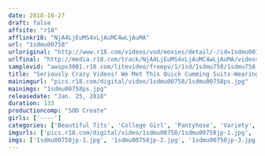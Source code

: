 ```yaml
---
date: 2018-10-27
draft: false
affsite: "r18"
afflinkr18: "NjA4LjEuMS4xLjAuMC4wLjAuMA"
url: "1sdmu00758"
urloriginal: "http://www.r18.com/videos/vod/movies/detail/-/id=1sdmu00758"
urlfinal: "http://media.r18.com/track/NjA4LjEuMS4xLjAuMC4wLjAuMA/videos/vod/movies/detail/-/id=1sdmu00758"
samplevid: "awspv3001.r18.com/litevideo/freepv/1/1sd/1sdmu758/1sdmu758_dmb_w.mp4"
title: "Seriously Crazy Videos! We Met This Quick Cumming Suits-Wearing Cute Amateur College Girl At A Social Meetup Club And She Was Well Trained In Body And Soul By Her Daddy And She Volunteered To Perform In This AV Rio 22 Years Old A Cum Bucket Girl You Can Fuck As Much As You Want With This Bitch In The Hotel Room And Get Your Rocks Off Watching Her In This Video!"
mainimgurl: "pics.r18.com/digital/video/1sdmu00758/1sdmu00758ps.jpg"
mainimgs: "1sdmu00758ps.jpg"
releasedate: "Jan. 25, 2018"
duration: 133
productioncomp: "SOD Create"
girls: ['----']
categories: ['Beautiful Tits', 'College Girl', 'Pantyhose', 'Variety', 'Nymphomaniac', 'Threesome / Foursome', 'Hi-Def']
imgurls: ['pics.r18.com/digital/video/1sdmu00758/1sdmu00758jp-1.jpg', 'pics.r18.com/digital/video/1sdmu00758/1sdmu00758jp-2.jpg', 'pics.r18.com/digital/video/1sdmu00758/1sdmu00758jp-3.jpg', 'pics.r18.com/digital/video/1sdmu00758/1sdmu00758jp-4.jpg', 'pics.r18.com/digital/video/1sdmu00758/1sdmu00758jp-5.jpg', 'pics.r18.com/digital/video/1sdmu00758/1sdmu00758jp-6.jpg', 'pics.r18.com/digital/video/1sdmu00758/1sdmu00758jp-7.jpg', 'pics.r18.com/digital/video/1sdmu00758/1sdmu00758jp-8.jpg', 'pics.r18.com/digital/video/1sdmu00758/1sdmu00758jp-9.jpg', 'pics.r18.com/digital/video/1sdmu00758/1sdmu00758jp-10.jpg', 'pics.r18.com/digital/video/1sdmu00758/1sdmu00758jp-11.jpg', 'pics.r18.com/digital/video/1sdmu00758/1sdmu00758jp-12.jpg', 'pics.r18.com/digital/video/1sdmu00758/1sdmu00758jp-13.jpg', 'pics.r18.com/digital/video/1sdmu00758/1sdmu00758jp-14.jpg', 'pics.r18.com/digital/video/1sdmu00758/1sdmu00758jp-15.jpg', 'pics.r18.com/digital/video/1sdmu00758/1sdmu00758jp-16.jpg', 'pics.r18.com/digital/video/1sdmu00758/1sdmu00758jp-17.jpg', 'pics.r18.com/digital/video/1sdmu00758/1sdmu00758jp-18.jpg', 'pics.r18.com/digital/video/1sdmu00758/1sdmu00758jp-19.jpg', 'pics.r18.com/digital/video/1sdmu00758/1sdmu00758jp-20.jpg']
imgs: ['1sdmu00758jp-1.jpg', '1sdmu00758jp-2.jpg', '1sdmu00758jp-3.jpg', '1sdmu00758jp-4.jpg', '1sdmu00758jp-5.jpg', '1sdmu00758jp-6.jpg', '1sdmu00758jp-7.jpg', '1sdmu00758jp-8.jpg', '1sdmu00758jp-9.jpg', '1sdmu00758jp-10.jpg', '1sdmu00758jp-11.jpg', '1sdmu00758jp-12.jpg', '1sdmu00758jp-13.jpg', '1sdmu00758jp-14.jpg', '1sdmu00758jp-15.jpg', '1sdmu00758jp-16.jpg', '1sdmu00758jp-17.jpg', '1sdmu00758jp-18.jpg', '1sdmu00758jp-19.jpg', '1sdmu00758jp-20.jpg']
---
```

